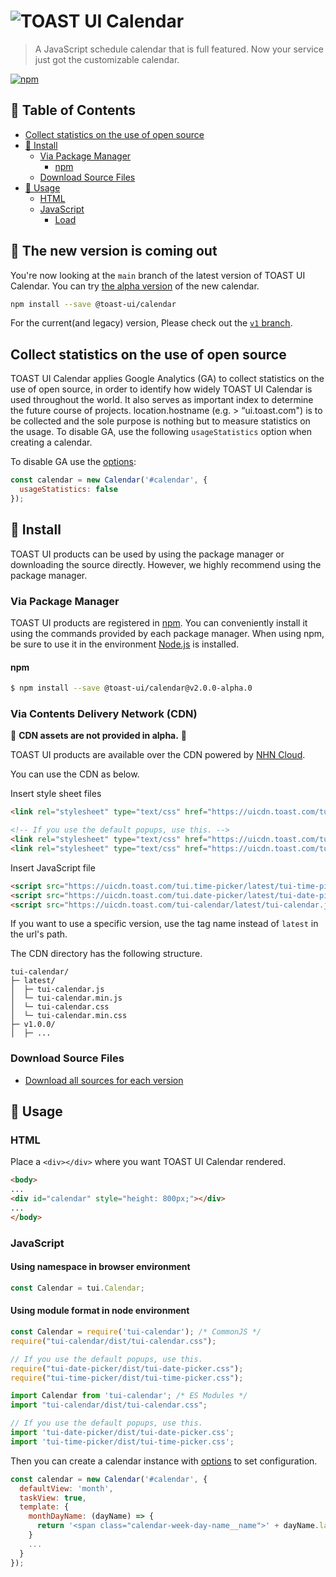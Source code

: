 # ![TOAST UI Calendar](https://user-images.githubusercontent.com/26706716/39230183-7f8ff186-48a0-11e8-8d9c-9699d2d0e471.png)

> A JavaScript schedule calendar that is full featured. Now your service just got the customizable calendar.

[![npm](https://img.shields.io/npm/v/tui-calendar.svg)](https://www.npmjs.com/package/@toast-ui/calendar)

## 🚩 Table of Contents

- [Collect statistics on the use of open source](#collect-statistics-on-the-use-of-open-source)
- [💾 Install](#-install)
  - [Via Package Manager](#via-package-manager)
    - [npm](#npm)
  - [Download Source Files](#download-source-files)
- [🔨 Usage](#-usage)
  - [HTML](#html)
  - [JavaScript](#javascript)
    - [Load](#load)

## 🚧 The new version is coming out

You're now looking at the `main` branch of the latest version of TOAST UI Calendar. You can try [the alpha version](https://github.com/nhn/tui.calendar/releases/tag/v2.0.0-alpha.0) of the new calendar.

```sh
npm install --save @toast-ui/calendar
```

For the current(and legacy) version, Please check out the [`v1` branch](https://github.com/nhn/tui.calendar/tree/v1).

## Collect statistics on the use of open source

TOAST UI Calendar applies Google Analytics (GA) to collect statistics on the use of open source, in order to identify how widely TOAST UI Calendar is used throughout the world. It also serves as important index to determine the future course of projects. location.hostname (e.g. > “ui.toast.com") is to be collected and the sole purpose is nothing but to measure statistics on the usage. To disable GA, use the following `usageStatistics` option when creating a calendar.

To disable GA use the [options](https://nhn.github.io/tui.calendar/2.0.0-alpha/?path=/story/documentation-%ED%95%9C%EA%B5%AD%EC%96%B4-api-%EC%98%B5%EC%85%98--page#usagestatistics):

```js
const calendar = new Calendar('#calendar', {
  usageStatistics: false
});
```

## 💾 Install

TOAST UI products can be used by using the package manager or downloading the source directly.
However, we highly recommend using the package manager.

### Via Package Manager

TOAST UI products are registered in [npm](https://www.npmjs.com/).
You can conveniently install it using the commands provided by each package manager.
When using npm, be sure to use it in the environment [Node.js](https://nodejs.org) is installed.

#### npm

``` sh
$ npm install --save @toast-ui/calendar@v2.0.0-alpha.0
```

### Via Contents Delivery Network (CDN)

🚧 **CDN assets are not provided in alpha.** 🚧

TOAST UI products are available over the CDN powered by [NHN Cloud](https://www.toast.com).

You can use the CDN as below.

Insert style sheet files

```html
<link rel="stylesheet" type="text/css" href="https://uicdn.toast.com/tui-calendar/latest/toastui-calendar.min.css" />

<!-- If you use the default popups, use this. -->
<link rel="stylesheet" type="text/css" href="https://uicdn.toast.com/tui.date-picker/latest/tui-date-picker.css" />
<link rel="stylesheet" type="text/css" href="https://uicdn.toast.com/tui.time-picker/latest/tui-time-picker.css" />
```

Insert JavaScript file

```html
<script src="https://uicdn.toast.com/tui.time-picker/latest/tui-time-picker.min.js"></script>
<script src="https://uicdn.toast.com/tui.date-picker/latest/tui-date-picker.min.js"></script>
<script src="https://uicdn.toast.com/tui-calendar/latest/tui-calendar.js"></script>
```

If you want to use a specific version, use the tag name instead of `latest` in the url's path.

The CDN directory has the following structure.

```
tui-calendar/
├─ latest/
│  ├─ tui-calendar.js
│  └─ tui-calendar.min.js
│  └─ tui-calendar.css
│  └─ tui-calendar.min.css
├─ v1.0.0/
│  ├─ ...
```

### Download Source Files

* [Download all sources for each version](https://github.com/nhn/tui.calendar/releases)

## 🔨 Usage

### HTML

Place a `<div></div>` where you want TOAST UI Calendar rendered.

```html
<body>
...
<div id="calendar" style="height: 800px;"></div>
...
</body>
```

### JavaScript

#### Using namespace in browser environment

```javascript
const Calendar = tui.Calendar;
```

#### Using module format in node environment

```javascript
const Calendar = require('tui-calendar'); /* CommonJS */
require("tui-calendar/dist/tui-calendar.css");

// If you use the default popups, use this.
require("tui-date-picker/dist/tui-date-picker.css");
require("tui-time-picker/dist/tui-time-picker.css");
```

```javascript
import Calendar from 'tui-calendar'; /* ES Modules */
import "tui-calendar/dist/tui-calendar.css";

// If you use the default popups, use this.
import 'tui-date-picker/dist/tui-date-picker.css';
import 'tui-time-picker/dist/tui-time-picker.css';
```

Then you can create a calendar instance with [options](https://nhn.github.io/tui.calendar/2.0.0-alpha/?path=/story/documentation-%ED%95%9C%EA%B5%AD%EC%96%B4-api-%EC%98%B5%EC%85%98--page) to set configuration.

```javascript
const calendar = new Calendar('#calendar', {
  defaultView: 'month',
  taskView: true,
  template: {
    monthDayName: (dayName) => {
      return '<span class="calendar-week-day-name__name">' + dayName.label + '</span>';
    }
    ...
  }
});
```
